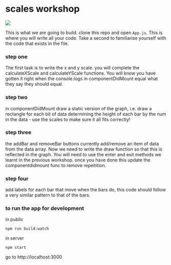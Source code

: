 # scales workshop

![](./bars-gif.gif)

This is what we are going to build. clone this repo and open `App.js`. This is where you will write all your code. Take a second to familiarise yourself with the code that exists in the file.

### step one

The first task is to write the x and y scale. you will complete the calculateXScale and calculateYScale functions. You will know you have gotten it right when the console.logs in componentDidMount equal what they say they should equal.

### step two

in componentDidMount draw a static version of the graph, i.e. draw a rectangle for each bit of data determining the height of each bar by the num in the data - use the scales to make sure it all fits correctly!

### step three

the addBar and removeBar buttons currently add/remove an item of data from the data array. Now we need to write the draw function so that this is reflected in the graph. You will need to use the enter and exit methods we learnt in the previous workshop.
once you have done this update the componentdidmount func to remove repeitition.

### step four

add labels for each bar that move when the bars do, this code should follow a very similar pattern to that of the bars.

### to run the app for development

in public

```
npm run build:watch
```

in server

```
npm start
```

go to http://localhost:3000
